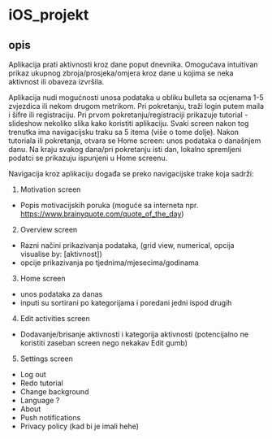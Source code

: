 # iOS_projekt

## opis

Aplikacija prati aktivnosti kroz dane poput dnevnika. Omogućava intuitivan prikaz ukupnog zbroja/prosjeka/omjera kroz dane u kojima se neka aktivnost ili obaveza izvršila.

Aplikacija nudi mogućnosti unosa podataka u obliku bulleta sa ocjenama 1-5 zvjezdica ili nekom drugom metrikom.
Pri pokretanju, traži login putem maila i šifre ili registraciju.
Pri prvom pokretanju/registraciji prikazuje tutorial - slideshow nekoliko slika kako koristiti aplikaciju.
Svaki screen nakon tog trenutka ima navigacijsku traku sa 5 itema (više o tome dolje).
Nakon tutoriala ili pokretanja, otvara se Home screen: unos podataka o današnjem danu.
Na kraju svakog dana/pri pokretanju isti dan, lokalno spremljeni podatci se prikazuju ispunjeni u Home screenu.

Navigacija kroz aplikaciju događa se preko navigacijske trake koja sadrži:
1. Motivation screen
- Popis motivacijskih poruka (moguće sa interneta npr. https://www.brainyquote.com/quote_of_the_day)
2. Overview screen
- Razni načini prikazivanja podataka, (grid view, numerical, opcija visualise by: [aktivnost])
- opcije prikazivanja po tjednima/mjesecima/godinama
3. Home screen
- unos podataka za danas
- inputi su sortirani po kategorijama i poredani jedni ispod drugih
4. Edit activities screen
- Dodavanje/brisanje aktivnosti i kategorija aktivnosti (potencijalno ne koristiti zaseban screen nego nekakav Edit gumb)
5. Settings screen
- Log out
- Redo tutorial
- Change background
- Language ?
- About
- Push notifications
- Privacy policy (kad bi je imali hehe)
